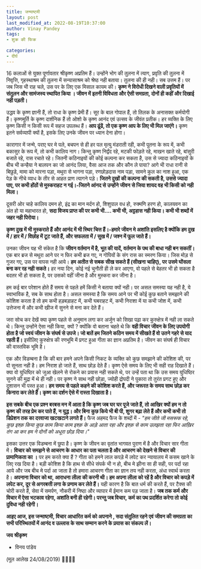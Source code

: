 ```yaml
---
title: जन्माष्टमी
layout: post
last_modified_at: 2022-08-19T10:37:00
author: Vinay Pandey
tags:
- शुक्र की फिक्र

categories:
- दीर्घ
---
```

16 कलाओं से युक्त पूर्णावतार श्रीकृष्ण अप्रतिम हैं। उन्होंने भोग की तुलना में त्याग, प्रवृति की तुलना में निवृत्ति, गृहस्थाश्रम की तुलना में सन्यासाश्रम को श्रेष्ठ नही बताया। तुलना की ही नही। सब उत्तम हैं। पर जब जिस भी राह चले, उस पर के लिए एक मिसाल कायम की। **कृष्ण ने विरोधी दिखने वाली प्रवृतियों में संतुलन और सामंजस्य स्थापित किया । जीवन में इतनी विविधता और ऐसी समग्रता, दोनों ही कहीं और दिखाई नही पड़ती।**

 उद्धव के कृष्ण ज्ञानी हैं, तो राधा के कृष्ण प्रेमी हैं। सूर के बाल गोपाल हैं, तो तिलक के अनासक्त कर्मयोगी हैं।  कृष्णमूर्ति के कृष्ण दार्शनिक हैं तो ओशो के कृष्ण आनंद एवं उत्सव के जीवंत प्रतीक। हर व्यक्ति के लिए कृष्ण किसी न किसी रूप में सहज उपलब्ध हैं। **आप ढूंढें, तो एक कृष्ण आप के लिए भी मिल जाएंगे।** कृष्ण इतने सर्वव्यापी क्यों है, इसके लिए उनके जीवन पर ध्यान देना होगा। 

कारागार में जन्मे, पराए घर मे पले, बचपन से ही हर पल मृत्यु मंडराती रही, कभी पूतना के रूप में, कभी बकासुर के रूप में, तो कभी कालिय नाग। किन्तु कृष्ण निर्द्वंद रहे, मटकी फोड़ते रहे, माखन खाते रहे, बांसुरी बजाते रहे, रास रचाते रहे। जितनी कठिनाइयों की कोई कल्पना कर सकता है, उस से ज्यादा कठिनाइयों के बीच भी कन्हैया ने बालपन का जो आनंद लिया, वैसा आज तक और कौन ले पाया? आगे भी राधा रानी से बिछुड़े, मामा को मारना पड़ा, मथुरा से भागना पड़ा, रणछोड़दास नाम पड़ा, सामने कुल का नाश हुआ, एक पेड़ के नीचे व्याध के तीर से आहत प्राण त्यागने पड़े। **जितने दुखों की कल्पना की सकती है, उससे ज्यादा पाए, पर कभी होंठों से मुस्कराहट न गई।-जितने आंनद से उन्होंने जीवन से जिया शायद वह भी किसी को नही मिला।**

दूसरी ओर चाहे कालिय दमन हो, इंद्र का मान मर्दन हो, शिशुपाल वध हो, रुक्मणि हरण हो, कालयवन का अंत हो या महाभारत हो, **सदा विजय प्राप्त की पर कभी भी.... कभी भी, अट्टहास नही किया। कभी भी शब्दों में जहर नही पिरोया।**

**कृष्ण दुख में भी मुस्कराते हैं और आनंद में भी स्थिर चित्त हैं।-हमारे जीवन मे अशांति इसलिए है क्योंकि हम दुख में / हार में / विछोह में टूट जाते हैं, और सफलता में / सुख में / जश्न में फूल जाते हैं।**

उनका जीवन यह भी संकेत है कि **जीवन वर्तमान में है, भूत की यादें, वर्तमान के पथ की बाधा नही बन सकतीं।** एक बार ब्रज से मथुरा आने पर न फिर कभी ब्रज गए, न गोपियों के संग रास का स्मरण किया। जिस मोड़ से गुजर गए, उस पर वापस नही आये। **हम अतीत से सबक सीख सकते हैं (सीखना चाहिए), पर उसमे घोंसला बना कर रह नही सकते।** हर नया दिन, कोई नई चुनौती ही ले कर आएगा, वो पहले से बेहतर भी हो सकता है बदतर भी हो सकता है, पर उसको वहीं जीना है और मुस्करा कर जीना है। 

हम कई बार परेशान होते हैं समय से पहले हमें किसी ने बताया क्यों नही।  पर असल समस्या यह नही है, ये स्वाभाविक है, सब के साथ होता है। असल समस्या है कि समय आने पर भी कोई कुछ बताने समझाने की कोशिश करता है तो हम कभी हड़बड़ाहट में, कभी घबराहट में, कभी निराशा में या कभी जोश में, कभी उत्तेजना में और कभी खीज में सुनने से मना कर देते हैं। 

जरा सोच कर देखें क्या कृष्ण पहले से अनुमान लगा कर अर्जुन को सिखा पढ़ा कर कुरुक्षेत्र में नही ला सकते थे। किन्तु उन्होंने ऐसा नही किया, क्यों ? क्योंकि वो बताना चहते थे कि **वही विचार जीवन के लिए उपयोगी होता है जो स्वयं जीवन के संघर्ष से उपजे। जो बातें हम जितने कठिन समय में सीखते हैं वो उतने गहरे से याद रहती हैं।** इसीलिए कुरुक्षेत्र की रणभूमि में प्रगट हुआ गीता का ज्ञान अप्रतिम है। जीवन का संघर्ष ही विचार की वास्तविक भूमि है। 

एक और विडम्बना है कि की बार हमने अपने किसी निकट के व्यक्ति को कुछ समझाने की कोशिश की, पर वो सुनता नही है। हम निराश हो जाते हैं, साथ छोड़ देते हैं। कृष्ण ऐसे समय के लिए भी सही राह  दिखाते हैं। क्या वो युधिष्ठिर को जुआ खेलने से रोकने का प्रयास नही सकते थे, पर उन्हें पता था कि उस समय युधिष्ठिर सुनने की मुद्रा में थे ही नही। पर कृष्ण ने साथ नही छोड़ा, ज्योही द्रोपदी ने पुकारा तो तुरंत प्रगट हुए और दुशासन भी पस्त हुआ। **हम  समय से पहले कहने की कोशिश करते हैं, और जरूरत के समय साथ छोड़ कर किनारा कर लेते हैं। कृष्ण का दर्शन ऐसे में रास्ता दिखाता है।**

**इस सबके बीच एक प्रश्न बरबस मन में आता है कि कृष्ण जब घर घर पूजे जाते हैं,  तो आखिर क्यों हम न तो कृष्ण की तरह प्रेम कर पाते हैं, न युद्ध। और बिना कुछ किये भी बी पी, शुगर बढ़ा लेते हैं और कभी कभी तो डिप्रेशन तक का दरवाजा खटखटाने लगते हैं।** फैज अहमद फैज के शब्दों में -
*"हम जीते जी मसरूफ रहे,*
*कुछ इश्क़ किया कुछ काम किया* 
*काम इश्क़ के आड़े आता रहा*
*और इश्क़ से काम उलझता रहा* 
*फिर आख़िर तंग आ कर हम ने*
*दोनों को अधूरा छोड़ दिया।"*

इसका उत्तर एक विडम्बना में छुपा है। कृष्ण के जीवन का वृतांत भागवत पुराण में है और विचार सार गीता में। **विचार को समझने से आचरण के आधार का पता चलता है और आचरण को देखने से विचार की प्रामाणिकता का ।**  पर हम करते क्या हैं ? गीता को हमने लाल कपड़े में लपेट कर न्यायालय में कसम खाने के लिए रख दिया है। बड़ी कोशिश है कि हाथ से सीधे संपर्क भी न हो, बीच मे झीना सा ही सही, पर पर्दा रहा आये और जब  बीच मे पर्दा आ जाता है तो हमारा आचरण गीता का ज्ञान तय नही करता, अंधा स्वार्थ करता है। **अपनाना विचार को था, आराधना लीला की करनी थी। हम अपना लीला को रहें है और विचार को कपड़े में लपेट कर, दूर से अगरबत्ती लगा के प्रणाम कर लेते हैं।** यही कारण है कि बात धर्म की करते हैं, पर टैक्स की चोरी करते हैं, सेवा में समर्पण, नौकरी में निष्ठा और व्यापार में ईमान कम पड़ जाता है। **जब तक कर्म और विचार में ऐसा भटकाव रहेगा, अशांति बनी ही रहेगी। परन्तु जब विचार, कर्म का पथ प्रदर्शित करेगा तो कोई दुविधा नही रहेगी।** 

**आइए आज, इस जन्माष्टमी, विचार आधारित कर्म को अपनाने , सदा संतुलित रहने एवं जीवन की समग्रता का सभी परिस्थितयों में आनंद व उल्लास के साथ सम्मान करने के प्रयास का संकल्प लें।**

**जय श्रीकृष्ण**

- विनय पांडेय

(मूल आलेख 24/08/2019)
🙏🌷🌷🙏


